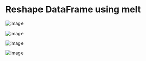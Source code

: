 # Reshape DataFrame using melt

![image](https://user-images.githubusercontent.com/63589909/86348651-90883180-bc7d-11ea-99b8-6005bebaaffb.png)

![image](https://user-images.githubusercontent.com/63589909/86348848-e361e900-bc7d-11ea-8930-6ee40d6654f2.png)

![image](https://user-images.githubusercontent.com/63589909/86348935-068c9880-bc7e-11ea-8ba3-216015e21a49.png)

![image](https://user-images.githubusercontent.com/63589909/86349043-2a4fde80-bc7e-11ea-8ba5-f49a050d092f.png)
